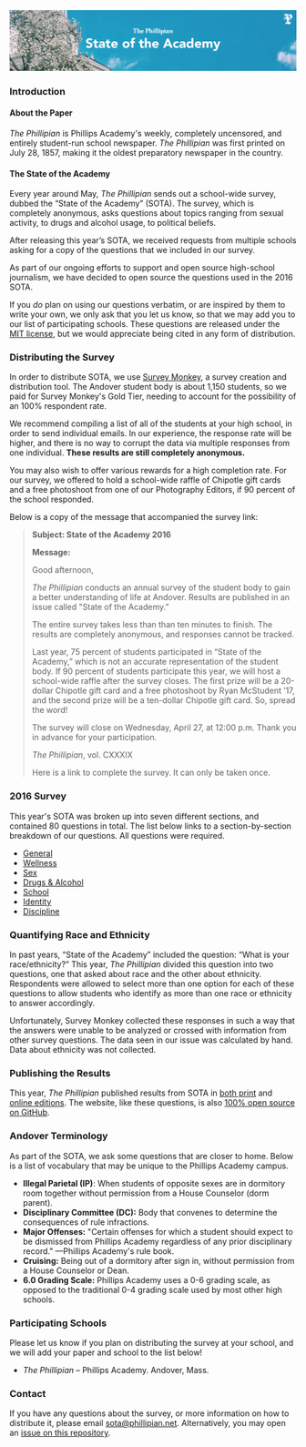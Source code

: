 ![The State of the Academy](banner.png)

### Introduction

#### About the Paper

*The Phillipian* is Phillips Academy's weekly, completely uncensored, and entirely student-run school newspaper. *The Phillipian* was first printed on July 28, 1857, making it the oldest preparatory newspaper in the country.

#### The State of the Academy

Every year around May, *The Phillipian* sends out a school-wide survey, dubbed the “State of the Academy” (SOTA). The survey, which is completely anonymous, asks questions about topics ranging from sexual activity, to drugs and alcohol usage, to political beliefs.

After releasing this year’s SOTA, we received requests from multiple schools asking for a copy of the questions that we included in our survey.

As part of our ongoing efforts to support and open source high-school journalism, we have decided to open source the questions used in the 2016 SOTA.

If you *do* plan on using our questions verbatim, or are inspired by them to write your own, we only ask that you let us know, so that we may add you to our list of participating schools. These questions are released under the [MIT license](https://tldrlegal.com/license/mit-license), but we would appreciate being cited in any form of distribution.

### Distributing the Survey

In order to distribute SOTA, we use [Survey Monkey](http://surveymonkey.com), a survey creation and distribution tool. The Andover student body is about 1,150 students, so we paid for Survey Monkey's Gold Tier, needing to account for the possibility of an 100% respondent rate.

We recommend compiling a list of all of the students at your high school, in order to send individual emails. In our experience, the response rate will be higher, and there is no way to corrupt the data via multiple responses from one individual. **These results are still completely anonymous.**

You may also wish to offer various rewards for a high completion rate. For our survey, we offered to hold a school-wide raffle of Chipotle gift cards and a free photoshoot from one of our Photography Editors, if 90 percent of the school responded.

Below is a copy of the message that accompanied the survey link:

> **Subject: State of the Academy 2016**
>
> **Message:**
>
> Good afternoon,
>
> *The Phillipian* conducts an annual survey of the student body to gain a better understanding of life at Andover. Results are published in an issue called "State of the Academy.”
>
> The entire survey takes less than than ten minutes to finish. The results are completely anonymous, and responses cannot be tracked.
>
> Last year, 75 percent of students participated in “State of the Academy,” which is not an accurate representation of the student body. If 90 percent of students participate this year, we will host a school-wide raffle after the survey closes. The first prize will be a 20-dollar Chipotle gift card and a free photoshoot by Ryan McStudent ’17, and the second prize will be a ten-dollar Chipotle gift card. So, spread the word!
>
> The survey will close on Wednesday, April 27, at 12:00 p.m. Thank you in advance for your participation.
>
> *The Phillipian*, vol. CXXXIX
>
> Here is a link to complete the survey. It can only be taken once.

### 2016 Survey

This year's SOTA was broken up into seven different sections, and contained 80 questions in total. The list below links to a section-by-section breakdown of our questions. All questions were required.

- [General](/questions/general.md)
- [Wellness](/questions/wellness.md)
- [Sex](/questions/sex.md)
- [Drugs & Alcohol](/questions/drugs-and-alcohol.md)
- [School](/questions/school.md)
- [Identity](/questions/identity.md)
- [Discipline](/questions/discipline.md)

### Quantifying Race and Ethnicity

In past years, “State of the Academy” included the question: “What is your race/ethnicity?” This year, *The Phillipian* divided this question into two questions, one that asked about race and the other about ethnicity. Respondents were allowed to select more than one option for each of these questions to allow students who identify as more than one race or ethnicity to answer accordingly.

Unfortunately, Survey Monkey collected these responses in such a way that the answers were unable to be analyzed or crossed with information from other survey questions. The data seen in our issue was calculated by hand. Data about ethnicity was not collected.

### Publishing the Results

This year, *The Phillipian* published results from SOTA in [both print](http://archives.phillipian.net) and [online editions](http://sota.phillipian.net). The website, like these questions, is also [100% open source on GitHub](https://github.com/phillipian/sota).

### Andover Terminology

As part of the SOTA, we ask some questions that are closer to home. Below is a list of vocabulary that may be unique to the Phillips Academy campus.

- **Illegal Parietal (IP)**: When students of opposite sexes are in dormitory room together without permission from a House Counselor (dorm parent).
- **Disciplinary Committee (DC):** Body that convenes to determine the consequences of rule infractions.
- **Major Offenses:** "Certain offenses for which a student should expect to be dismissed from Phillips Academy regardless of any prior disciplinary record." —Phillips Academy's rule book.
- **Cruising:** Being out of a dormitory after sign in, without permission from a House Counselor or Dean.
- **6.0 Grading Scale:** Phillips Academy uses a 0-6 grading scale, as opposed to the traditional 0-4 grading scale used by most other high schools.

### Participating Schools

Please let us know if you plan on distributing the survey at your school, and we will add your paper and school to the list below!

- *The Phillipian* – Phillips Academy. Andover, Mass.

### Contact

If you have any questions about the survey, or more information on how to distribute it, please email [sota@phillipian.net](mailto:sota@phillipian.net). Alternatively, you may open an [issue on this repository](/issues).
